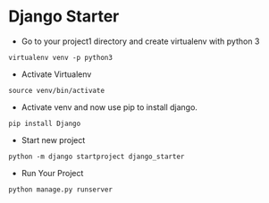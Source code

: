 # Django Starter

- Go to your project1 directory and create virtualenv with python 3

```
virtualenv venv -p python3
```

- Activate Virtualenv

```
source venv/bin/activate
```

- Activate venv and now use pip to install django.

```
pip install Django
```

- Start new project

```
python -m django startproject django_starter
```

- Run Your Project

```
python manage.py runserver
```
